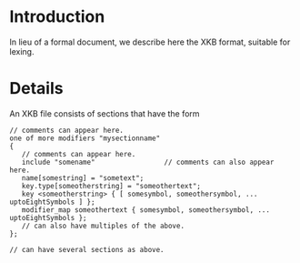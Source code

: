 # Introduction #

In lieu of a formal document, we describe here the XKB format, suitable for lexing.


# Details #

An XKB file consists of sections that have the form
```
// comments can appear here.
one of more modifiers "mysectionname"
{
   // comments can appear here.
   include "somename"                 // comments can also appear here.
   name[somestring] = "sometext";
   key.type[someotherstring] = "someothertext";
   key <someotherstring> { [ somesymbol, someothersymbol, ... uptoEightSymbols ] };
   modifier_map someothertext { somesymbol, someothersymbol, ... uptoEightSymbols };
   // can also have multiples of the above.
};

// can have several sections as above.
```